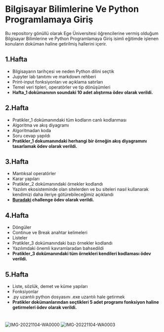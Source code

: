 # Bilgisayar Bilimlerine Ve Python Programlamaya Giriş
Bu repository gönüllü olarak Ege Üniversitesi öğrencilerine vermiş olduğum Bilgisayar Bilimlerine ve Python Programlamaya Giriş isimli eğitimde işlenen konuların doküman haline getirilmiş hallerini içerir.
## 1.Hafta
+ Bilgisayarın tarihçesi ve neden Python dilini seçtik
+ Jupyter lab tanıtımı ve markdown rehberi
+ Print-input fonksiyonları ve açıklama satırları
+ Temel veri tipleri, operatörler ve tip dönüşümleri
+ <b>Hafta_1 dokümanının soundaki 10 adet alıştırma ödev olarak verildi.</b>
## 2.Hafta
+ Pratikler_1 dokümanındaki tüm kodların canlı kodlanması
+ Algoritma ve akış diyagramı 
+ Algoritmadan koda
+ Soru cevap yapıldı 
+ <b>Pratikler_1 dokumanındaki herhangi bir örneğin akış diyagramını tasarlamak ödev olarak verildi.</b>
## 3.Hafta
+ Mantıksal operatörler
+ Karar yapıları
+ Pratikler_2 dokümanındaki örnekler kodlandı
+ Yazılım ekosisteminde olan sitelerden ve bu siteleri nasıl kullanarak kendimizi daha ileriye götürebileceğimiz açıklandı
+ <b> [Buradaki](https://www.hackerrank.com/challenges/py-if-else/problem?h_r=profile) challenge ödev olarak verildi. </b>
## 4.Hafta
+ Döngüler
+ Continue ve Break anahtar kelimeleri
+ Listeler
+ Pratikler_3 dokümanındaki bazı örnekler kodlandı
+ Yazılımdaki önemli kavramlaradan bahsedildi
+ <b> Pratikler_3 dokümanındaki tüm örnekleri kendileri kodlaması ödev verildi.</b>
## 5.Hafta
+ Liste, sözlük, demet ve küme yapıları
+ Fonksiyonlar
+ .py uzantılı python dosyasını .exe uzantılı hale getirmek
+ <b> Pratikler dokümanlarından seçtikleri 5 adet programı fonksiyon haline getirmeleri ödev olarak verildi.</b>
#

![IMG-20221104-WA0000](https://user-images.githubusercontent.com/88631980/215087253-ed28e5fc-3f80-4a14-97e1-0c349c8a8c27.jpg)
![IMG-20221104-WA0003](https://user-images.githubusercontent.com/88631980/215087258-8b51cf1f-4bbb-4c71-8098-4a1a6d99d180.jpg)
